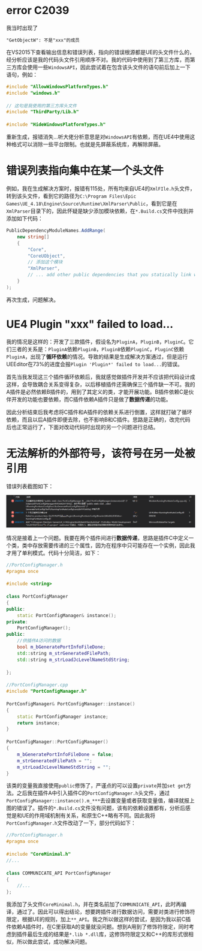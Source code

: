 # error C2039

我当时出现了

```
"GetObjectW": 不是"xxx"的成员
```

在VS2015下查看输出信息和错误列表，指向的错误根源都是UE的头文件什么的，经分析应该是我的代码头文件引用顺序不对。我的代码中使用到了第三方库，而第三方库会使用一些`WindowsAPI`，因此尝试着在包含该头文件的语句前后加上一下语句，例如：

```c++
#include "AllowWindowsPlatformTypes.h"
#include "windows.h"

// 这句是我使用的第三方库头文件
#include "ThirdParty/Lib.h"

#include "HideWindowsPlatformTypes.h"
```

重新生成，报错消失...听大佬分析意思是对`WindowsAPI`有依赖，而在UE4中使用这种格式可以消除一些平台限制。也就是先屏蔽系统库，再解除屏蔽。

# 错误列表指向集中在某一个头文件

例如，我在生成解决方案时，报错有115处，所有均来自UE4的`XmlFIle.h`头文件，转到该头文件，看到它的路径为`C:\Program Files\Epic Games\UE_4.18\Engine\Source\Runtime\XmlParser\Public`，看到它是在`XmlParser`目录下的，因此怀疑是缺少添加模块依赖，在`*.Build.cs`文件中找到并添加如下代码：

```csharp
PublicDependencyModuleNames.AddRange(
    new string[]
    {
        "Core",
        "CoreUObject",
        // 添加这个模块
        "XmlParser",
        // ... add other public dependencies that you statically link with here ...
    }
);

```

再次生成，问题解决。

# UE4 Plugin "xxx" failed to load...

我的情况是这样的：开发了三款插件，假设名为`PluginA`，`PluginB`，`PluginC`。它们三者的关系是：`PluginA`依赖`PluginB`，`PluginB`依赖`PluginC`，`PluginC`依赖`PluginA`，出现了**循环依赖**的情况。导致的结果是生成解决方案通过，但是运行UEEditor在73%的进度会报`Plugin 'Plugin*' failed to load...`的错误。

首先当我发现这三个插件循环依赖后，我就感觉做插件开发并不应该把代码设计成这样，会导致耦合关系变得复杂，以后移植插件还需确保三个插件缺一不可。我的A插件是必然依赖B插件的，用到了其定义的类，才能开展功能。B插件依赖C是伙伴开发的功能也要依赖，而C插件依赖A插件只是做了**数据传递**的功能。

因此分析结束后我考虑将C插件和A插件的依赖关系进行倒置，这样就打破了循环依赖，而且以后A插件即便去除，也不影响B和C插件。思路是正确的，改完代码后也正常运行了，下面对改动代码时出现的另一个问题进行总结。

# 无法解析的外部符号，该符号在另一处被引用

错误列表截图如下：

![image-20191127125953509](illustration/UE-%E8%AF%AD%E6%B3%95%E6%B2%A1%E9%94%99%E8%AF%AF%E7%94%9F%E6%88%90%E8%A7%A3%E5%86%B3%E6%96%B9%E6%A1%88%E4%B8%8D%E9%80%9A%E8%BF%87%E9%97%AE%E9%A2%98%E6%B1%87%E6%80%BB/image-20191127125953509.png)

情况是接着上一个问题。我要在两个插件间进行**数据传递**，思路是插件C中定义一个类，类中存放需要传递的三个属性，因为在程序中只可能存在一个实例，因此我才用了单利模式。代码十分简洁，如下：

```c++
//PortConfigManager.h
#pragma once

#include <string>

class PortConfigManager
{
public:
	static PortConfigManager& instance();
private:
	PortConfigManager();
public:
	//供插件A访问的数据
	bool m_bGeneratePortInfoFileDone;
	std::string m_strGeneratedFilePath;
	std::string m_strLoadJcLevelNameStdString;

};

//PortConfigManager.cpp
#include "PortConfigManager.h"

PortConfigManager& PortConfigManager::instance()
{
	static PortConfigManager instance;
	return instance;
}

PortConfigManager::PortConfigManager()
{
	m_bGeneratePortInfoFileDone = false;
	m_strGeneratedFilePath = "";
	m_strLoadJcLevelNameStdString = "";
}
```

该类的变量我直接使用`public`修饰了，严谨点的可以设置`private`并加`set get`方法。之后我在插件A中引入插件C的`PortConfigManager.h`头文件，通过`PortConfigManager::instance().m_***`去设置变量或者获取变量值，编译就报上图的错误了。插件的`*.Build.cs`文件没有问题，该有的依赖设置都有，分析后感觉是和UE的作用域机制有关系，和原生C++略有不同。因此我将`PortConfigManager.h`文件改动了一下，部分代码如下：

```c++
//PortConfigManager.h
#pragma once

#include "CoreMinimal.h"
//...

class COMMUNICATE_API PortConfigManager
{
    //...
};
```

我添加了头文件`CoreMinimal.h`，并在类名前加了`COMMUNICATE_API`，此时再编译，通过了。因此可以得出结论，想要跨插件进行数据访问，需要对类进行修饰符限定，根据UE的规则，加上`**_API`。我之所以做这样的尝试，是因为我以前C插件依赖A插件时，在C里获取A的变量就没问题。想到A用到了修饰符限定，同时考虑到插件最后生成的结果是`*.lib *.dll`库，这修饰符限定又和C++的库形式很相似，所以做此尝试，成功解决问题。